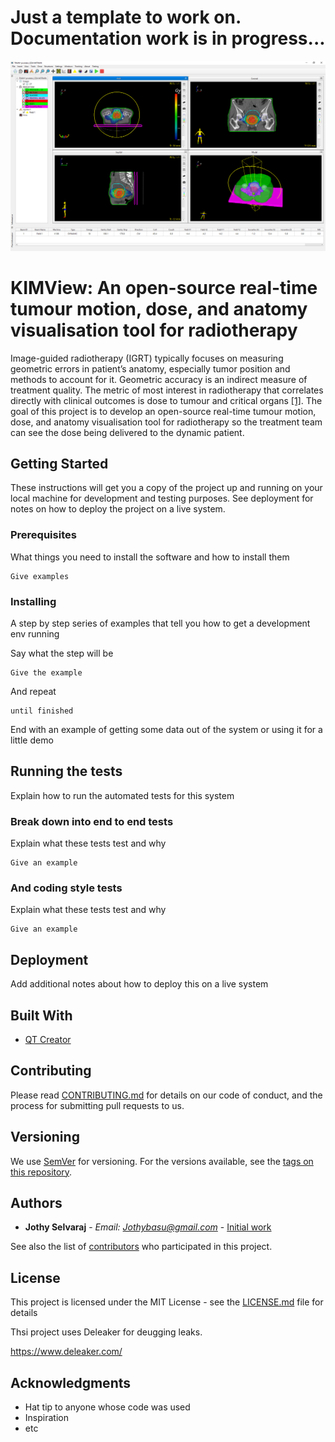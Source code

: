 # Just a template to work on. Documentation work is in progress...
![alt text](https://github.com/Jothy/KIMView/blob/master/Icons/KIMView.png)

# KIMView: An open-source real-time tumour motion, dose, and anatomy visualisation tool for radiotherapy
Image-guided radiotherapy (IGRT) typically focuses on measuring geometric errors in patient’s anatomy, especially tumor position and methods to account for it. Geometric accuracy is an indirect measure of treatment quality. The metric of most interest in radiotherapy that correlates directly with clinical outcomes is dose to tumour and critical organs [[1]](https://pubmed.ncbi.nlm.nih.gov/20171515/). The goal of this project is to develop an open-source real-time tumour motion, dose, and anatomy visualisation tool for radiotherapy so the treatment team can see the dose being delivered to the dynamic patient.


## Getting Started

These instructions will get you a copy of the project up and running on your local machine for development and testing purposes. See deployment for notes on how to deploy the project on a live system.

### Prerequisites

What things you need to install the software and how to install them

```
Give examples
```

### Installing

A step by step series of examples that tell you how to get a development env running

Say what the step will be

```
Give the example
```

And repeat

```
until finished
```

End with an example of getting some data out of the system or using it for a little demo

## Running the tests

Explain how to run the automated tests for this system

### Break down into end to end tests

Explain what these tests test and why

```
Give an example
```

### And coding style tests

Explain what these tests test and why

```
Give an example
```

## Deployment

Add additional notes about how to deploy this on a live system

## Built With

* [QT Creator](https://www.qt.io/product/development-tools)


## Contributing

Please read [CONTRIBUTING.md](https://gist.github.com/PurpleBooth/b24679402957c63ec426) for details on our code of conduct, and the process for submitting pull requests to us.

## Versioning

We use [SemVer](http://semver.org/) for versioning. For the versions available, see the [tags on this repository](https://github.com/Jothy/KIMView/tags). 

## Authors

* **Jothy Selvaraj** - *Email: Jothybasu@gmail.com* - [Initial work](https://livrepository.liverpool.ac.uk/17533/)

See also the list of [contributors](https://github.com/your/project/contributors) who participated in this project.

## License

This project is licensed under the MIT License - see the [LICENSE.md](https://github.com/Jothy/KIMView/blob/bbe98d173ba6c38958d506e7451bf99b1e25b5a4/LICENSE) file for details

Thsi project uses Deleaker for deugging leaks.

https://www.deleaker.com/

## Acknowledgments

* Hat tip to anyone whose code was used
* Inspiration
* etc


